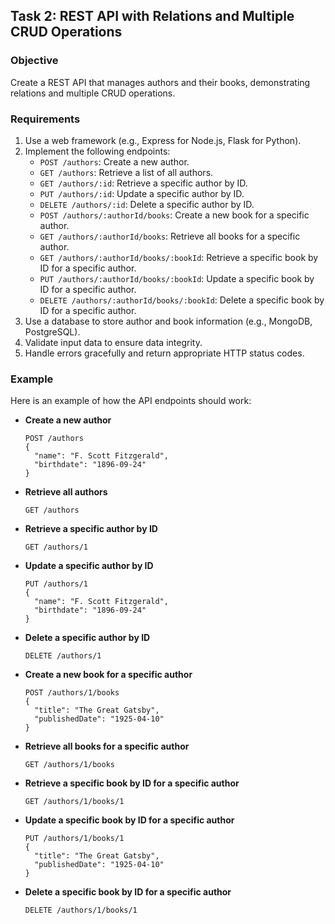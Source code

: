 ## Task 2: REST API with Relations and Multiple CRUD Operations

### Objective
Create a REST API that manages authors and their books, demonstrating relations and multiple CRUD operations.

### Requirements
1. Use a web framework (e.g., Express for Node.js, Flask for Python).
2. Implement the following endpoints:
   - `POST /authors`: Create a new author.
   - `GET /authors`: Retrieve a list of all authors.
   - `GET /authors/:id`: Retrieve a specific author by ID.
   - `PUT /authors/:id`: Update a specific author by ID.
   - `DELETE /authors/:id`: Delete a specific author by ID.
   - `POST /authors/:authorId/books`: Create a new book for a specific author.
   - `GET /authors/:authorId/books`: Retrieve all books for a specific author.
   - `GET /authors/:authorId/books/:bookId`: Retrieve a specific book by ID for a specific author.
   - `PUT /authors/:authorId/books/:bookId`: Update a specific book by ID for a specific author.
   - `DELETE /authors/:authorId/books/:bookId`: Delete a specific book by ID for a specific author.
3. Use a database to store author and book information (e.g., MongoDB, PostgreSQL).
4. Validate input data to ensure data integrity.
5. Handle errors gracefully and return appropriate HTTP status codes.

### Example
Here is an example of how the API endpoints should work:

- **Create a new author**
  ```
  POST /authors
  {
    "name": "F. Scott Fitzgerald",
    "birthdate": "1896-09-24"
  }
  ```

- **Retrieve all authors**
  ```
  GET /authors
  ```

- **Retrieve a specific author by ID**
  ```
  GET /authors/1
  ```

- **Update a specific author by ID**
  ```
  PUT /authors/1
  {
    "name": "F. Scott Fitzgerald",
    "birthdate": "1896-09-24"
  }
  ```

- **Delete a specific author by ID**
  ```
  DELETE /authors/1
  ```

- **Create a new book for a specific author**
  ```
  POST /authors/1/books
  {
    "title": "The Great Gatsby",
    "publishedDate": "1925-04-10"
  }
  ```

- **Retrieve all books for a specific author**
  ```
  GET /authors/1/books
  ```

- **Retrieve a specific book by ID for a specific author**
  ```
  GET /authors/1/books/1
  ```

- **Update a specific book by ID for a specific author**
  ```
  PUT /authors/1/books/1
  {
    "title": "The Great Gatsby",
    "publishedDate": "1925-04-10"
  }
  ```

- **Delete a specific book by ID for a specific author**
  ```
  DELETE /authors/1/books/1
  ```
